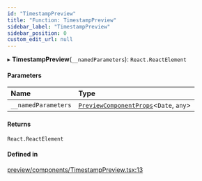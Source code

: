 ```yaml
---
id: "TimestampPreview"
title: "Function: TimestampPreview"
sidebar_label: "TimestampPreview"
sidebar_position: 0
custom_edit_url: null
---
```


▸ **TimestampPreview**(`__namedParameters`): `React.ReactElement`

#### Parameters

| Name | Type |
| :------ | :------ |
| `__namedParameters` | [`PreviewComponentProps`](../interfaces/PreviewComponentProps)<`Date`, `any`\> |

#### Returns

`React.ReactElement`

#### Defined in

[preview/components/TimestampPreview.tsx:13](https://github.com/Camberi/firecms/blob/2d60fba/src/preview/components/TimestampPreview.tsx#L13)
